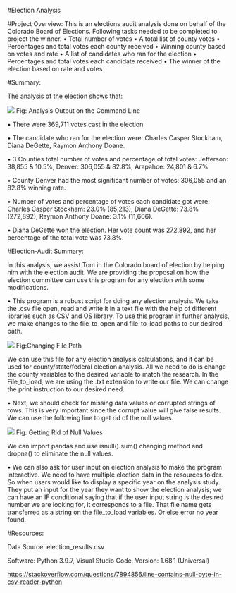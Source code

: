 #Election Analysis
								
#Project Overview:
This is an elections audit analysis done on behalf of the Colorado Board of Elections. Following tasks needed to be completed to project the winner.
•	Total number of votes 
•	A total list of county votes
•	Percentages and total votes each county received
•	Winning county based on votes and rate
•	A list of candidates who ran for the election
•	Percentages and total votes each candidate received 
•	The winner of the election based on rate and votes

#Summary:

The analysis of the election shows that:

![](https://github.com/smzd/Election_Analysis-/blob/main/Resources/election_analysis_terminal.png)
Fig: Analysis Output on the Command Line

•	There were 369,711 votes cast in the election

•	The candidate who ran for the election were:
Charles Casper Stockham, 
Diana DeGette, 
Raymon Anthony Doane.

•	3 Counties total number of votes and percentage of total votes: 
Jefferson: 38,855 & 10.5%,
Denver: 306,055 & 82.8%,
Arapahoe: 24,801 & 6.7% 

•	County Denver had the most significant number of votes: 306,055 and an 82.8% winning rate.

•	Number of votes and percentage of votes each candidate got were:
Charles Casper Stockham: 23.0% (85,213), 
Diana DeGette: 73.8% (272,892), 
Raymon Anthony Doane: 3.1% (11,606).

•	Diana DeGette won the election. Her vote count was 272,892, and her percentage of the total vote was 73.8%.

#Election-Audit Summary:
							  								
In this analysis, we assist Tom in the Colorado board of election by helping him with the election audit. We are providing the proposal on how the election committee can use this program for any election with some modifications. 

•	This program is a robust script for doing any election analysis. We take the .csv file open, read and write it in a text file with the help of different libraries such as CSV and OS library. To use this program in further analysis, we make changes to the file_to_open and file_to_load paths to our desired path.

![](https://github.com/smzd/Election_Analysis-/blob/main/Resources/election_file_path.png)
Fig:Changing File Path

We can use this file for any election analysis calculations, and it can be used for county/state/federal election analysis. All we need to do is change the county variables to the desired variable to match the research. In the File_to_load, we are using the .txt extension to write our file. We can change the print instruction to our desired need.

•	Next, we should check for missing data values or corrupted strings of rows. This is very important since the corrupt value will give false results. We can use the following line to get rid of the null values. 

![](https://github.com/smzd/Election_Analysis-/blob/main/Resources/election_null_value.png)
Fig: Getting Rid of Null Values

We can import pandas and use isnull().sum() changing method and dropna() to eliminate the null values.

•	We can also ask for user input on election analysis to make the program interactive. We need to have multiple election data in the resources folder. So when users would like to display a specific year on the analysis study. They put an input for the year they want to show the election analysis; we can have an IF conditional saying that if the user input string is the desired number we are looking for, it corresponds to a file. That file name gets transferred as a string on the file_to_load variables. Or else error no year found.

#Resources:

Data Source: election_results.csv

Software: Python 3.9.7, Visual Studio Code, Version: 1.68.1 (Universal)

https://stackoverflow.com/questions/7894856/line-contains-null-byte-in-csv-reader-python

